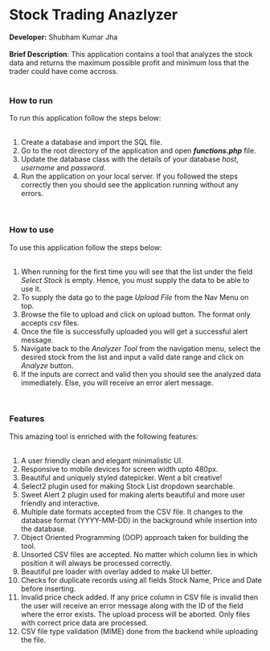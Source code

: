 <h1>Stock Trading Anazlyzer</h1>

<div>
  <b>Developer:</b> Shubham Kumar Jha
</div>
<br>
<div>
  <b>Brief Description</b>: This application contains a tool that analyzes the stock data and returns the maximum possible profit and minimum loss that the trader could have come accross.
</div>
<br>
<div>
  <h3>How to run</h3>
  To run this application follow the steps below:<br><br>
  <ol>
    <li>Create a database and import the SQL file.</li>
    <li>Go to the root directory of the application and open <i><b>functions.php</b></i> file.</li>
    <li>Update the database class with the details of your database <i>host</i>, <i>username</i> and <i>password</i>.</li>
    <li>Run the application on your local server. If you followed the steps correctly then you should see the application running without any errors.</li>
  </ol>
</div>
<br>
<div>
  <h3>How to use</h3>
  To use this application follow the steps below:<br><br>
  <ol>
    <li>When running for the first time you will see that the list under the field <i>Select Stock</i> is empty. Hence, you must supply the data to be able to use it.</li>
    <li>To supply the data go to the page <i>Upload File</i> from the Nav Menu on top.</li>
    <li>Browse the file to upload and click on upload button. The format only accepts <i>csv</i> files.</li>
    <li>Once the file is successfully uploaded you will get a successful alert message.</li>
    <li>Navigate back to the <i>Analyzer Tool</i> from the navigation menu, select the desired stock from the list and input a valid date range and click on <i>Analyze</i> button.</li>
    <li>If the inputs are correct and valid then you should see the analyzed data immediately. Else, you will receive an error alert message.</li>
  </ol>
</div>
<br>
<div>
  <h3>Features</h3>
  This amazing tool is enriched with the following features:<br><br>
  <ol>
    <li>A user friendly clean and elegant minimalistic UI.</li>
    <li>Responsive to mobile devices for screen width upto 480px.</li>
    <li>Beautiful and uniquely styled datepicker. Went a bit creative!</li>
    <li>Select2 plugin used for making Stock List dropdown searchable.</li>
    <li>Sweet Alert 2 plugin used for making alerts beautiful and more user friendly and interactive.</li>
    <li>Multiple date formats accepted from the CSV file. It changes to the database format (YYYY-MM-DD) in the background while insertion into the database.</li>
    <li>Object Oriented Programming (OOP) approach taken for building the tool.</li>
    <li>Unsorted CSV files are accepted. No matter which column lies in which position it will always be processed correctly.</li>
    <li>Beautiful pre loader with overlay added to make UI better.</li>
    <li>Checks for duplicate records using all fields Stock Name, Price and Date before inserting.</li>
    <li>Invalid price check added. If any price column in CSV file is invalid then the user will receive an error message along with the ID of the field where the error exists. The upload process will be aborted. Only files with correct price data are processed.</li>
    <li>CSV file type validation (MIME) done from the backend while uploading the file.</li>
 </ol>
</div>
